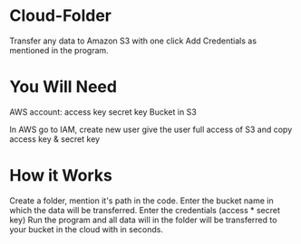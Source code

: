 # Cloud-Folder
Transfer any data to Amazon S3 with one click
Add Credentials as mentioned in the program.

# You Will Need
AWS account:
    access key
    secret key
    Bucket in S3
   
In AWS go to IAM, create new user give the user full access of S3 and copy access key & secret key

# How it Works
Create a folder, mention it's path in the code.
Enter the bucket name in which the data will be transferred.
Enter the credentials (access * secret key)
Run the program and all data will in the folder will be transferred to your bucket in the cloud with in seconds.
